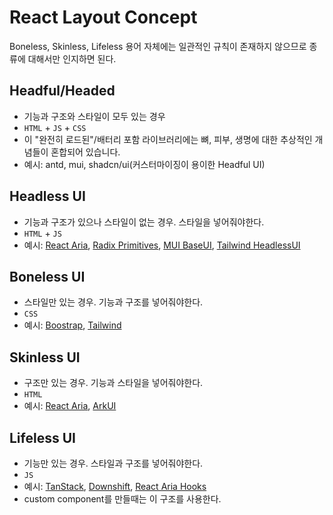 # React Layout Concept

Boneless, Skinless, Lifeless 용어 자체에는 일관적인 규칙이 존재하지 않으므로 종류에 대해서만 인지하면 된다.

## Headful/Headed

- 기능과 구조와 스타일이 모두 있는 경우
- `HTML` + `JS` + `CSS`
- 이 "완전히 로드된"/배터리 포함 라이브러리에는 뼈, 피부, 생명에 대한 추상적인 개념들이 혼합되어 있습니다.
- 예시: antd, mui, shadcn/ui(커스터마이징이 용이한 Headful UI)

## Headless UI

- 기능과 구조가 있으나 스타일이 없는 경우. 스타일을 넣어줘야한다.
- `HTML` + `JS`
- 예시: [React Aria](https://react-spectrum.adobe.com/react-aria/), [Radix Primitives](https://www.radix-ui.com/primitives/), [MUI BaseUI](https://mui.com/base-ui/getting-started/), [Tailwind HeadlessUI](https://headlessui.com/)

## Boneless UI

- 스타일만 있는 경우. 기능과 구조를 넣어줘야한다.
- `CSS`
- 예시: [Boostrap](https://getbootstrap.com/), [Tailwind](https://tailwindcss.com/)

## Skinless UI

- 구조만 있는 경우. 기능과 스타일을 넣어줘야한다.
- `HTML`
- 예시: [React Aria](https://react-spectrum.adobe.com/react-aria/), [ArkUI](https://ark-ui.com/)

## Lifeless UI

- 기능만 있는 경우. 스타일과 구조를 넣어줘야한다.
- `JS`
- 예시: [TanStack](https://tanstack.com/), [Downshift](https://www.downshift-js.com/), [React Aria Hooks](https://react-spectrum.adobe.com/react-aria/hooks.html)
- custom component를 만들때는 이 구조를 사용한다.
